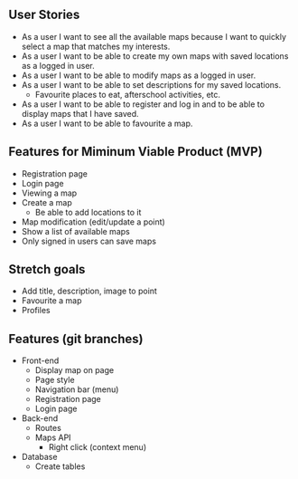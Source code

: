 ## User Stories

* As a user I want to see all the available maps because I want to quickly select a map that matches my interests.
* As a user I want to be able to create my own maps with saved locations as a logged in user.
* As a user I want to be able to modify maps as a logged in user.
* As a user I want to be able to set descriptions for my saved locations.
  * Favourite places to eat, afterschool activities, etc.
* As a user I want to be able to register and log in and to be able to display maps that I have saved.
* As a user I want to be able to favourite a map.

## Features for Miminum Viable Product (MVP)

* Registration page
* Login page
* Viewing a map
* Create a map
  * Be able to add locations to it
* Map modification (edit/update a point)
* Show a list of available maps
* Only signed in users can save maps

## Stretch goals

* Add title, description, image to point
* Favourite a map
* Profiles

## Features (git branches)

* Front-end
  * Display map on page
  * Page style
  * Navigation bar (menu)
  * Registration page
  * Login page
* Back-end
  * Routes
  * Maps API
    * Right click (context menu)
* Database
  * Create tables
